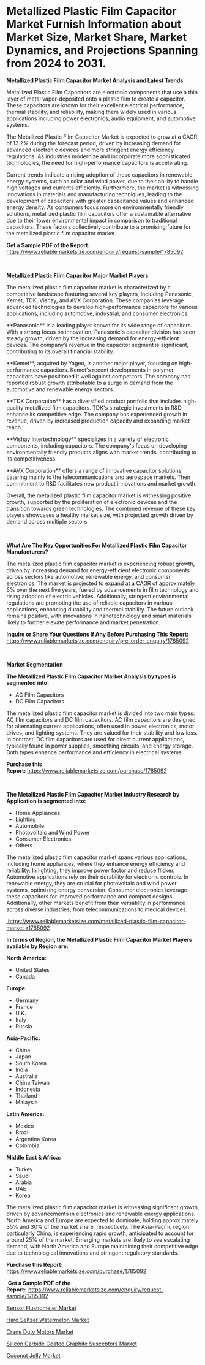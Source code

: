 <p><h1>Metallized Plastic Film Capacitor Market Furnish Information about Market Size, Market Share, Market Dynamics, and Projections Spanning from 2024 to 2031.</h1></p><p><strong>Metallized Plastic Film Capacitor Market Analysis and Latest Trends</strong></p>
<p><p>Metallized Plastic Film Capacitors are electronic components that use a thin layer of metal vapor-deposited onto a plastic film to create a capacitor. These capacitors are known for their excellent electrical performance, thermal stability, and reliability, making them widely used in various applications including power electronics, audio equipment, and automotive systems.</p><p>The Metallized Plastic Film Capacitor Market is expected to grow at a CAGR of 13.2% during the forecast period, driven by increasing demand for advanced electronic devices and more stringent energy efficiency regulations. As industries modernize and incorporate more sophisticated technologies, the need for high-performance capacitors is accelerating. </p><p>Current trends indicate a rising adoption of these capacitors in renewable energy systems, such as solar and wind power, due to their ability to handle high voltages and currents efficiently. Furthermore, the market is witnessing innovations in materials and manufacturing techniques, leading to the development of capacitors with greater capacitance values and enhanced energy density. As consumers focus more on environmentally friendly solutions, metallized plastic film capacitors offer a sustainable alternative due to their lower environmental impact in comparison to traditional capacitors. These factors collectively contribute to a promising future for the metallized plastic film capacitor market.</p></p>
<p><strong>Get a Sample PDF of the Report:&nbsp;</strong> <a href="https://www.reliablemarketsize.com/enquiry/request-sample/1785092?utm_campaign=1167&utm_medium=2&utm_source=Github&utm_content=ia&utm_term=08102024&utm_id=metallized-plastic-film-capacitor">https://www.reliablemarketsize.com/enquiry/request-sample/1785092</a></p>
<p>&nbsp;</p>
<p><strong>Metallized Plastic Film Capacitor Major Market Players</strong></p>
<p><p>The metallized plastic film capacitor market is characterized by a competitive landscape featuring several key players, including Panasonic, Kemet, TDK, Vishay, and AVX Corporation. These companies leverage advanced technologies to develop high-performance capacitors for various applications, including automotive, industrial, and consumer electronics.</p><p>**Panasonic** is a leading player known for its wide range of capacitors. With a strong focus on innovation, Panasonic's capacitor division has seen steady growth, driven by the increasing demand for energy-efficient devices. The company’s revenue in the capacitor segment is significant, contributing to its overall financial stability.</p><p>**Kemet**, acquired by Yageo, is another major player, focusing on high-performance capacitors. Kemet's recent developments in polymer capacitors have positioned it well against competitors. The company has reported robust growth attributable to a surge in demand from the automotive and renewable energy sectors. </p><p>**TDK Corporation** has a diversified product portfolio that includes high-quality metallized film capacitors. TDK's strategic investments in R&D enhance its competitive edge. The company has experienced growth in revenue, driven by increased production capacity and expanding market reach.</p><p>**Vishay Intertechnology** specializes in a variety of electronic components, including capacitors. The company's focus on developing environmentally friendly products aligns with market trends, contributing to its competitiveness. </p><p>**AVX Corporation** offers a range of innovative capacitor solutions, catering mainly to the telecommunications and aerospace markets. Their commitment to R&D facilitates new product innovations and market growth.</p><p>Overall, the metallized plastic film capacitor market is witnessing positive growth, supported by the proliferation of electronic devices and the transition towards green technologies. The combined revenue of these key players showcases a healthy market size, with projected growth driven by demand across multiple sectors.</p></p>
<p>&nbsp;</p>
<p><strong>What Are The Key Opportunities For Metallized Plastic Film Capacitor Manufacturers?</strong></p>
<p><p>The metallized plastic film capacitor market is experiencing robust growth, driven by increasing demand for energy-efficient electronic components across sectors like automotive, renewable energy, and consumer electronics. The market is projected to expand at a CAGR of approximately 6% over the next five years, fueled by advancements in film technology and rising adoption of electric vehicles. Additionally, stringent environmental regulations are promoting the use of reliable capacitors in various applications, enhancing durability and thermal stability. The future outlook remains positive, with innovations in nanotechnology and smart materials likely to further elevate performance and market penetration.</p></p>
<p><strong>Inquire or Share Your Questions If Any Before Purchasing This Report:</strong> <a href="https://www.reliablemarketsize.com/enquiry/pre-order-enquiry/1785092?utm_campaign=1167&utm_medium=2&utm_source=Github&utm_content=ia&utm_term=08102024&utm_id=metallized-plastic-film-capacitor">https://www.reliablemarketsize.com/enquiry/pre-order-enquiry/1785092</a></p>
<p>&nbsp;</p>
<p><strong>Market Segmentation</strong></p>
<p><strong>The Metallized Plastic Film Capacitor Market Analysis by types is segmented into:</strong></p>
<p><ul><li>AC Film Capacitors</li><li>DC Film Capacitors</li></ul></p>
<p><p>The metallized plastic film capacitor market is divided into two main types: AC film capacitors and DC film capacitors. AC film capacitors are designed for alternating current applications, often used in power electronics, motor drives, and lighting systems. They are valued for their stability and low loss. In contrast, DC film capacitors are used for direct current applications, typically found in power supplies, smoothing circuits, and energy storage. Both types enhance performance and efficiency in electrical systems.</p></p>
<p><strong>Purchase this Report:&nbsp;</strong><a href="https://www.reliablemarketsize.com/purchase/1785092?utm_campaign=1167&utm_medium=2&utm_source=Github&utm_content=ia&utm_term=08102024&utm_id=metallized-plastic-film-capacitor">https://www.reliablemarketsize.com/purchase/1785092</a></p>
<p>&nbsp;</p>
<p><strong>The Metallized Plastic Film Capacitor Market Industry Research by Application is segmented into:</strong></p>
<p><ul><li>Home Appliances</li><li>Lighting</li><li>Automobile</li><li>Photovoltaic and Wind Power</li><li>Consumer Electronics</li><li>Others</li></ul></p>
<p><p>The metallized plastic film capacitor market spans various applications, including home appliances, where they enhance energy efficiency and reliability. In lighting, they improve power factor and reduce flicker. Automotive applications rely on their durability for electronic controls. In renewable energy, they are crucial for photovoltaic and wind power systems, optimizing energy conversion. Consumer electronics leverage these capacitors for improved performance and compact designs. Additionally, other markets benefit from their versatility in performance across diverse industries, from telecommunications to medical devices.</p></p>
<p><a href="https://www.reliablemarketsize.com/metallized-plastic-film-capacitor-market-r1785092?utm_campaign=1167&utm_medium=2&utm_source=Github&utm_content=ia&utm_term=08102024&utm_id=metallized-plastic-film-capacitor">&nbsp;https://www.reliablemarketsize.com/metallized-plastic-film-capacitor-market-r1785092</a></p>
<p><strong>In terms of Region, the Metallized Plastic Film Capacitor Market Players available by Region are:</strong></p>
<p>
    <p> <strong> North America: </strong>
        <ul>
            <li>United States</li>
            <li>Canada</li>
        </ul>
        </p> 
    <p> <strong> Europe: </strong>
        <ul>
            <li>Germany</li>
            <li>France</li>
            <li>U.K.</li>
            <li>Italy</li>
            <li>Russia</li>
        </ul>
        </p> 
    <p> <strong> Asia-Pacific: </strong>
        <ul>
            <li>China</li>
            <li>Japan</li>
            <li>South Korea</li>
            <li>India</li>
            <li>Australia</li>
            <li>China Taiwan</li>
            <li>Indonesia</li>
            <li>Thailand</li>
            <li>Malaysia</li>
        </ul>
        </p> 
    <p> <strong> Latin America: </strong>
        <ul>
            <li>Mexico</li>
            <li>Brazil</li>
            <li>Argentina Korea</li>
            <li>Colombia</li>
        </ul>
        </p> 
    <p> <strong> Middle East & Africa: </strong>
        <ul>
            <li>Turkey</li>
            <li>Saudi</li>
            <li>Arabia</li>
            <li>UAE</li>
            <li>Korea</li>
        </ul>
    </p>
    </p>
<p><p>The metallized plastic film capacitor market is witnessing significant growth, driven by advancements in electronics and renewable energy applications. North America and Europe are expected to dominate, holding approximately 35% and 30% of the market share, respectively. The Asia-Pacific region, particularly China, is experiencing rapid growth, anticipated to account for around 25% of the market. Emerging markets are likely to see escalating demand, with North America and Europe maintaining their competitive edge due to technological innovations and stringent regulatory standards.</p></p>
<p><strong>Purchase this Report: </strong><a href="https://www.reliablemarketsize.com/purchase/1785092?utm_campaign=1167&utm_medium=2&utm_source=Github&utm_content=ia&utm_term=08102024&utm_id=metallized-plastic-film-capacitor">https://www.reliablemarketsize.com/purchase/1785092</a></p>
<p>&nbsp;<strong>Get a Sample PDF of the Report:&nbsp;&nbsp;</strong><a href="https://www.reliablemarketsize.com/enquiry/request-sample/1785092?utm_campaign=1167&utm_medium=2&utm_source=Github&utm_content=ia&utm_term=08102024&utm_id=metallized-plastic-film-capacitor">https://www.reliablemarketsize.com/enquiry/request-sample/1785092</a></p>
<p><strong></strong></p>
<p><p><a href="https://www.linkedin.com/pulse/competitive-intelligence-sensor-flushometer-market-key-players-zkxif?utm_campaign=1167&utm_medium=2&utm_source=Github&utm_content=ia&utm_term=08102024&utm_id=metallized-plastic-film-capacitor">Sensor Flushometer Market</a></p><p><a href="https://issuu.com/reportprime-2/docs/hard-seltzer-watermelon-market-size_a4429b1fe14a41?utm_campaign=1167&utm_medium=2&utm_source=Github&utm_content=ia&utm_term=08102024&utm_id=metallized-plastic-film-capacitor">Hard Seltzer Watermelon Market</a></p><p><a href="https://www.linkedin.com/pulse/unveiling-market-trends-global-crane-duty-motors-growth-regional-faqgf?utm_campaign=1167&utm_medium=2&utm_source=Github&utm_content=ia&utm_term=08102024&utm_id=metallized-plastic-film-capacitor">Crane Duty Motors Market</a></p><p><a href="https://github.com/mabutironaldo/Market-Research-Report-List-6/blob/main/silicon-carbide-coated-graphite-susceptors-market.md?utm_campaign=1167&utm_medium=2&utm_source=Github&utm_content=ia&utm_term=08102024&utm_id=metallized-plastic-film-capacitor">Silicon Carbide Coated Graphite Susceptors Market</a></p><p><a href="https://issuu.com/reportprime-2/docs/coconut-jelly-market-size-2030.pptx_668fb71e6c462a?utm_campaign=1167&utm_medium=2&utm_source=Github&utm_content=ia&utm_term=08102024&utm_id=metallized-plastic-film-capacitor">Coconut Jelly Market</a></p></p>
